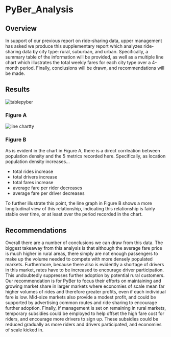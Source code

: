 # PyBer_Analysis

## Overview

In support of our previous report on ride-sharing data, upper management has asked we produce this supplementary report which analyzes ride-sharing data by city type: rural, suburban, and urban. Specifically, a summary table of the information will be provided, as well as a multiple line chart which illustrates the total weekly fares for each city type over a 4-month period. Finally, conclusions will be drawn, and recommendations will be made.

## Results 

![tablepyber](https://user-images.githubusercontent.com/81761879/119731337-d1180d00-be44-11eb-9a77-51ee5315649b.JPG)
### Figure A

![line chartty](https://user-images.githubusercontent.com/81761879/119731379-dd03cf00-be44-11eb-93ef-cbdefc75fd0d.JPG)
### Figure B

As is evident in the chart in Figure A, there is a direct corrleation between population density and the 5 metrics recorded here. Specifically, as location population density increases...
  * total rides increase
  * total drivers increase
  * total fares increase
  * average fare per rider decreases
  * average fare per driver decreases 

To further illustrate this point, the line graph in Figure B shows a more longitudinal view of this relationship, indicating this relationship is fairly stable over time, or at least over the period recorded in the chart. 

## Recommendations 

Overall there are a number of conclusions we can draw from this data. The biggest takeaway from this analysis is that although the average fare price is much higher in rural areas, there simply are not enough passengers to make up the volume needed to compete with more densely populated markets. Furthermore, because there also is evidently a shortage of drivers in this market, rates have to be increased to encourage driver participation. This undoubtedly suppresses further adoption by potential rural customers. Our recommendation is for PyBer to focus their efforts on maintaining and growing market share in larger markets where economies of scale mean far higher volumes of rides and therefore greater profits, even if each individual fare is low. Mid-size markets also provide a modest profit, and could be supported by advertising common routes and ride sharing to encourage further adoption. Finally, if management is set on remaining in rural markets, temporary subsidies could be employed to help offset the high fare cost for riders, and encourage more drivers to sign up. These subsidies could be reduced gradually as more riders and drivers participated, and economies of scale kicked in. 
